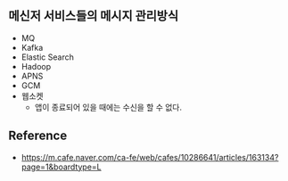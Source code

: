 메신저 서비스들의 메시지 관리방식
--
* MQ
* Kafka
* Elastic Search
* Hadoop
* APNS
* GCM
* 웹소켓 
    * 앱이 종료되어 있을 때에는 수신을 할 수 없다.
    
Reference
--
* https://m.cafe.naver.com/ca-fe/web/cafes/10286641/articles/163134?page=1&boardtype=L